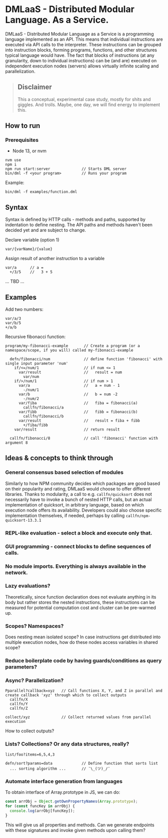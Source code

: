 # DMLaaS - Distributed Modular Language. As a Service.

DMLaaS - Distributed Modular Language as a Service is a programming language implemented as an API. This means that individual instructions
are executed via API calls to the interpreter. These instructions can be grouped into instruction blocks, forming programs, functions, and other structures typical language would have. The fact that blocks of instructions (at any granularity, down to individual instructions) can be (and are) executed on independent execution nodes (servers) allows virtually infinite scaling and parallelization.

> ## Disclaimer
>
> This a conceptual, experimental case study, mostly for shits and giggles. And trolls. Maybe, one day, we will find energy to implement this.

## How to run

### Prerequisites

- Node 13, or nvm

```
nvm use
npm i
npm run start:server              // Starts DML server
bin/dml -f <your program>         // Runs your program
```

Example:

```
bin/dml -f examples/function.dml
```

## Syntax

Syntax is defined by HTTP calls - methods and paths, supported by indentation to define nesting. The API paths and methods
haven't been decided yet and are subject to change.

Declare variable (option 1)

    var/{varName}/{value}

Assign result of another instruction to a variable

    var/a      // a =
      +/3/5    //   3 + 5

... TBD ...

## Examples

Add two numbers:

```
var/a/3
var/b/5
+/a/b
```

Recursive fibonacci function:

```
program/my-fibonacci-example       // Create a program (or a namespace/scope, if you will) called my-fibonacci-example

  defn/fibonacci/num               // define function 'fibonacci' with single input parameter 'num'
    if/<=/num/1                    // if num <= 1
      var/result                   //   result = num
        var/num
    if/>/num/1                     // if num > 1
      var/a                        //   a = num - 1
        -/num/1
      var/b                        //   b = num -2
        -/num/2
      var/fiba                     //   fiba = fibonacci(a)
        callfn/fibonacci/a
      var/fibb                     //   fibb = fibonacci(b)
        callfn/fibonacci/b
      var/result                   //   result = fiba + fibb
        +/fiba/fibb
    var/result                     // return result

  callfn/fibonacci/8               // call 'fibonacci' function with argument 8
```

## Ideas & concepts to think through

### General consensus based selection of modules

Similarly to how NPM community decides which packages are good based on their popularity and rating, DMLaaS would choose to offer different libraries. Thanks to modularity, a call to e.g. `callfn/quicksort` does not necessarily have to invoke a bunch of nested HTTP calls, but an actual implementation of quicksort, in arbitrary language, based on which execution node offers its availability. Developers could also choose specific implementation themselves, if needed, perhaps by calling `callfn/npm-quicksort-13.3.1`

### REPL-like evaluation - select a block and execute only that.

### GUI programming - connect blocks to define sequences of calls.

### No module imports. Everything is always available in the network.

### Lazy evaluations?

Theoretically, since function declaration does not evaluate anything in its body but rather stores the nested instructions, these instructions can be measured for potential computation cost and cluster can be pre-warmed up.

### Scopes? Namespaces?

Does nesting mean isolated scope? In case instructions get distributed into multiple execution nodes, how do these nodes access variables in shared scope?

### Reduce boilerplate code by having guards/conditions as query parameters?

### Async? Parallelization?

```
Pparallel?callback=xyz   // Call functions X, Y, and Z in parallel and create callback 'xyz' through which to collect outputs
  callfn/X
  callfn/Y
  callfn/Z

collect/xyz              // Collect returned values from parallel execution
```

How to collect outputs?

### Lists? Collections? Or any data structures, really?

```
list/foo?items=6,5,4,3

defn/sort?params=data             // Define function that sorts list
  ... sorting algorithm ...       // ¯\_(ツ)_/¯
```

### Automate interface generation from languages

To obtain interface of Array.prototype in JS, we can do:

```javascript
const arrObj = Object.getOwnPropertyNames(Array.prototype);
for (const funcKey in arrObj) {
  console.log(arrObj[funcKey]);
}
```

This will give us all properties and methods. Can we generate endpoints with these signatures and invoke given methods upon calling them?
